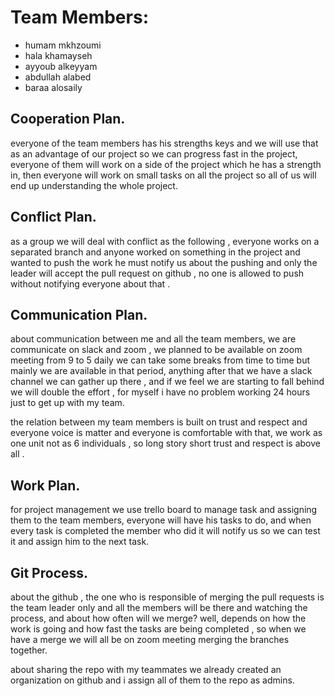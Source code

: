 # Team Members:

+ humam mkhzoumi
+ hala khamayseh
+ ayyoub alkeyyam
+ abdullah alabed
+ baraa alosaily

## Cooperation Plan.

everyone of the team members has his strengths keys and we will use that as an advantage of our project so we can progress fast in the project, everyone of them will work on a side of the project which he has a strength in, then everyone will work on small tasks on all the project so all of us will end up understanding the whole project.

## Conflict Plan.

as a group we will deal with conflict as the following , everyone works on a separated branch and anyone worked on something in the project and wanted to push the work he must notify us about the pushing and only the leader will accept the pull request on github , no one is allowed to push without notifying everyone about that .

## Communication Plan.

about communication between me and all the team members, we are communicate on slack and zoom , we planned to be available on zoom meeting from 9 to 5 daily we can take some breaks from time to time but mainly we are available in that period, anything after that we have a slack channel we can gather up there , and if we feel we are starting to fall behind we will double the effort , for myself i have no problem working 24 hours just to get up with my team.

the relation between my team members is built on trust and respect and everyone voice is matter and everyone is comfortable with that, we work as one unit not as 6 individuals , so long story short trust and respect is above all .

## Work Plan.

for project management we use trello board to manage task and assigning them to the team members, everyone will have his tasks to do, and when every task is completed the member who did it will notify us so we can test it and assign him to the next task.

## Git Process.

about the github , the one who is responsible of merging the pull requests is the team leader only and all the members will be there and watching the process, and about how often will we merge? well, depends on how the work is going and how fast the tasks are being completed , so when we have a merge we will all be on zoom meeting merging the branches together.

about sharing the repo with my teammates we already created an organization on github and i assign all of them to the repo as admins.
